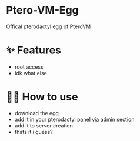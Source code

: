 # Ptero-VM-Egg
Offical pterodactyl egg of PteroVM

# ✨ Features

- root access
- idk what else

 
# 💁‍♀️ How to use
 

- download the egg
- add it in your pterodactyl panel via admin section
- add it to server creation
- thats it i guess?
